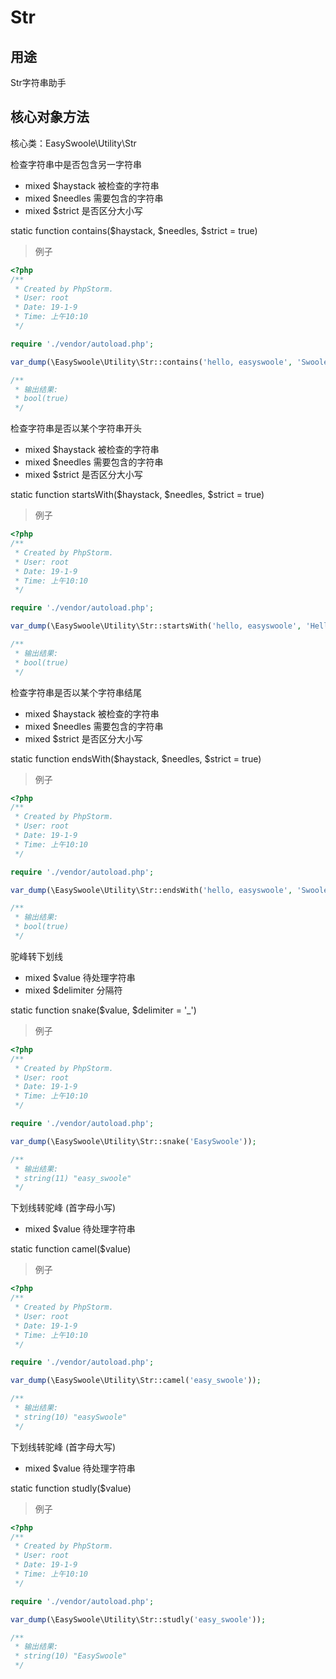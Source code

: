 # Str

## 用途
Str字符串助手

## 核心对象方法

核心类：EasySwoole\Utility\Str

检查字符串中是否包含另一字符串

* mixed     $haystack       被检查的字符串
* mixed     $needles        需要包含的字符串
* mixed     $strict         是否区分大小写

static function contains($haystack, $needles, $strict = true)

> 例子

```php
<?php
/**
 * Created by PhpStorm.
 * User: root
 * Date: 19-1-9
 * Time: 上午10:10
 */

require './vendor/autoload.php';

var_dump(\EasySwoole\Utility\Str::contains('hello, easyswoole', 'Swoole', false));

/**
 * 输出结果:
 * bool(true)
 */

```

检查字符串是否以某个字符串开头

* mixed     $haystack       被检查的字符串
* mixed     $needles        需要包含的字符串
* mixed     $strict         是否区分大小写

static function startsWith($haystack, $needles, $strict = true)

> 例子

```php
<?php
/**
 * Created by PhpStorm.
 * User: root
 * Date: 19-1-9
 * Time: 上午10:10
 */

require './vendor/autoload.php';

var_dump(\EasySwoole\Utility\Str::startsWith('hello, easyswoole', 'Hello', false));

/**
 * 输出结果:
 * bool(true)
 */

```

检查字符串是否以某个字符串结尾

* mixed     $haystack       被检查的字符串
* mixed     $needles        需要包含的字符串
* mixed     $strict         是否区分大小写

static function endsWith($haystack, $needles, $strict = true)

> 例子

```php
<?php
/**
 * Created by PhpStorm.
 * User: root
 * Date: 19-1-9
 * Time: 上午10:10
 */

require './vendor/autoload.php';

var_dump(\EasySwoole\Utility\Str::endsWith('hello, easyswoole', 'Swoole', false));

/**
 * 输出结果:
 * bool(true)
 */

```

驼峰转下划线

* mixed     $value          待处理字符串
* mixed     $delimiter      分隔符

static function snake($value, $delimiter = '_')

> 例子

```php
<?php
/**
 * Created by PhpStorm.
 * User: root
 * Date: 19-1-9
 * Time: 上午10:10
 */

require './vendor/autoload.php';

var_dump(\EasySwoole\Utility\Str::snake('EasySwoole'));

/**
 * 输出结果:
 * string(11) "easy_swoole"
 */

```

下划线转驼峰 (首字母小写)

* mixed     $value          待处理字符串

static function camel($value)

> 例子

```php
<?php
/**
 * Created by PhpStorm.
 * User: root
 * Date: 19-1-9
 * Time: 上午10:10
 */

require './vendor/autoload.php';

var_dump(\EasySwoole\Utility\Str::camel('easy_swoole'));

/**
 * 输出结果:
 * string(10) "easySwoole"
 */

```

下划线转驼峰 (首字母大写)

* mixed     $value          待处理字符串

static function studly($value)

> 例子

```php
<?php
/**
 * Created by PhpStorm.
 * User: root
 * Date: 19-1-9
 * Time: 上午10:10
 */

require './vendor/autoload.php';

var_dump(\EasySwoole\Utility\Str::studly('easy_swoole'));

/**
 * 输出结果:
 * string(10) "EasySwoole"
 */

```